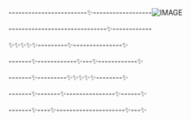 ------------------------✨------------------![IMAGE](https://i.pinimg.com/originals/27/83/eb/2783eb5adcf5791133cbbd87a9a168d4.gif)

------------------------------✨------------

✨✨✨✨✨---------✨---------------✨

-------✨------------✨---✨------------✨

-------✨---------✨✨✨✨✨--------✨

-------✨-------✨---------------✨------✨

-------✨----✨---------------------✨---✨
